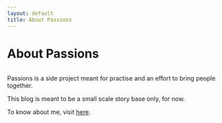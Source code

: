 ```yaml
---
layout: default
title: About Passions
---
```


<div class="post">
<h1 class="pageTitle">About Passions</h1>
<img src="{{ '/assets/img/touring.jpg' | prepend: site.baseurl }}" alt="">
<p class="intro">Passions is a side project meant for practise and an effort to bring people together.</p>
<p>This blog is meant to be a small scale story base only, for now.</p>
<p>To know about me, visit <a href="https://mouri11.github.io">here</a>.</p>
<!--<h2>Features</h2>
<ul>
<li>Built with SASS + GULP + BROWSERSYNC + AUTOPREFIXER</li>
<li>SVG Social Icons from <a href="http://customizr.net/icons/">Customizr</a></li>
<li><a href="http://responsive-nav.com/">Responsive Nav Menu</a></li>
<li><a href="https://github.com/snaptortoise/jekyll-rss-feeds">XML Feed for RSS Readers</a></li>
<li>Contact Form via <a href="http://formspree.io/">Formspree</a></li>
<li>5 Post Loop with excerpt on Home Page</li>
<li>Previous / Next Post Navigation</li>
<li>Estimated Reading Time for posts</li>
<li><a href="https://github.com/adobe-webplatform/dropcap.js">Drop Cap</a> on posts</li>
<li><a href="http://typecast.com/blog/a-more-modern-scale-for-web-typography">A Better Type Scale</a></li>
</ul>
</div>-->
